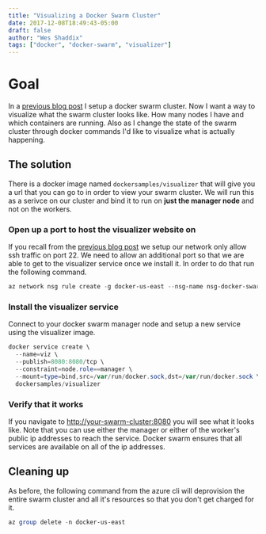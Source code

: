 ```yaml
---
title: "Visualizing a Docker Swarm Cluster"
date: 2017-12-08T18:49:43-05:00
draft: false
author: "Wes Shaddix"
tags: ["docker", "docker-swarm", "visualizer"]
---
```

# Goal

In a [previous blog post](http://www.wesshaddix.com/post/three-node-docker-swarm-cluster/) I setup a docker swarm cluster. Now I want a way to visualize what the swarm cluster looks like. How many nodes I have and which containers are running. Also as I change the state of the swarm cluster through docker commands I'd like to visualize what is actually happening.

## The solution

There is a docker image named `dockersamples/visualizer` that will give you a url that you can go to in order to view your swarm cluster. We will run this as a serivce on our cluster and bind it to run on **just the manager node** and not on the workers.

### Open up a port to host the visualizer website on

If you recall from the [previous blog post](http://www.wesshaddix.com/post/three-node-docker-swarm-cluster/) we setup our network only allow ssh traffic on port 22. We need to allow an additional port so that we are able to get to the visualizer service once we install it. In order to do that run the following command.

```powershell
az network nsg rule create -g docker-us-east --nsg-name nsg-docker-swarm -n allow-http-8080 --destination-port-ranges 8080 --access Allow --description "Allow inbound http 8080 traffic" --priority 101
```

### Install the visualizer service

Connect to your docker swarm manager node and setup a new service using the visualizer image.

```powershell
docker service create \
  --name=viz \
  --publish=8080:8080/tcp \
  --constraint=node.role==manager \
  --mount=type=bind,src=/var/run/docker.sock,dst=/var/run/docker.sock \
  dockersamples/visualizer
```

### Verify that it works

If you navigate to <http://your-swarm-cluster:8080> you will see what it looks like. Note that you can use either the manager or either of the worker's public ip addresses to reach the service. Docker swarm ensures that all services are available on all of the ip addresses.

## Cleaning up

As before, the following command from the azure cli will deprovision the entire swarm cluster and all it's resources so that you don't get charged for it.

```powershell
az group delete -n docker-us-east
```
